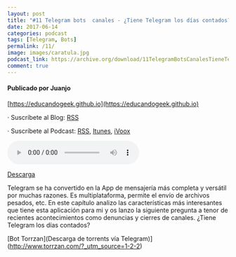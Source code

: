 ```yaml
---
layout: post
title: "#11 Telegram bots  canales - ¿Tiene Telegram los días contados?"
date: 2017-06-14
categories: podcast
tags: [Telegram, Bots]
permalink: /11/
image: images/caratula.jpg
podcast_link: https://archive.org/download/11TelegramBotsCanalesTieneTelegramLosDiasContados/11%20Telegram%20Bots%20-%20Canales%20-%20Tiene%20Telegram%20los%20dias%20contados.mp3
comment: true
---
```


#### Publicado por Juanjo

[https://educandogeek.github.io](https://educandogeek.github.io)

· Suscríbete al Blog: [RSS](http://feeds.feedburner.com/educandogeekblog)

· Suscríbete al Podcast: [RSS](http://feeds.feedburner.com/educandogeek), [Itunes](https://itunes.apple.com/es/podcast/educando-geek/id1110060146?mt=2), [iVoox](https://www.ivoox.com/podcast-educando-geek_sq_f1289274_1.html)


<audio controls>
  <source src="{{ page.podcast_link }}" type="audio/mp3">
</audio>


[Descarga][Mp3]


Telegram se ha convertido en la App de mensajería más completa y versátil por muchas razones. Es multiplataforma, permite el envío de archivos pesados, etc.
En este capítulo analizo las características más interesantes que tiene esta aplicación para mi y os lanzo la siguiente pregunta a tenor de recientes acontecimientos como denuncias y cierres de canales. ¿Tiene Telegram los días contados?

[Bot Torrzan](Descarga de torrents vía Telegram)](http://www.torrzan.com/?_utm_source=1-2-2)


[Mp3]: https://archive.org/download/11TelegramBotsCanalesTieneTelegramLosDiasContados/11%20Telegram%20Bots%20-%20Canales%20-%20Tiene%20Telegram%20los%20dias%20contados.mp3